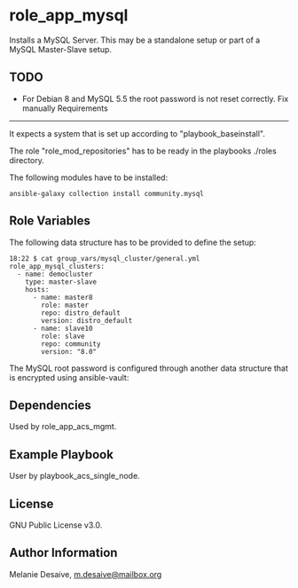 role_app_mysql
=========

Installs a MySQL Server.
This may be a standalone setup or part of a MySQL Master-Slave setup.

TODO
------------

- For Debian 8 and MySQL 5.5 the root password is not reset correctly. Fix manually
Requirements
------------

It expects a system that is set up according to "playbook_baseinstall".

The role "role_mod_repositories" has to be ready in the playbooks ./roles directory.

The following modules have to be installed:
```
ansible-galaxy collection install community.mysql
```

Role Variables
--------------
The following data structure has to be provided to define the setup:

```
18:22 $ cat group_vars/mysql_cluster/general.yml
role_app_mysql_clusters:
  - name: democluster
    type: master-slave
    hosts:
      - name: master8
        role: master
        repo: distro_default
        version: distro_default
      - name: slave10
        role: slave
        repo: community
        version: "8.0"
```

The MySQL root password is configured through another data structure that is encrypted using ansible-vault:


Dependencies
------------

Used by role_app_acs_mgmt.

Example Playbook
----------------

User by playbook_acs_single_node.

License
-------

GNU Public License v3.0.

Author Information
------------------

Melanie Desaive, m.desaive@mailbox.org
